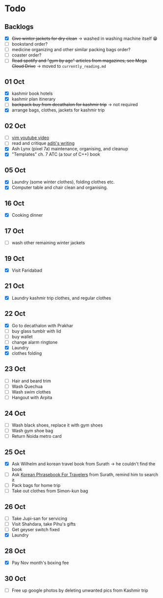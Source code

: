 # Todo

## Backlogs

- [x] ~~Give winter jackets for dry clean~~ -> washed in washing machine itself 😁
- [ ] bookstand order?
- [ ] medicine organizing and other similar packing bags order?
- [ ] coaster order?
- [ ] ~~Read spotify and "gym by age" articles from magazines, see Mega Cloud Drive~~ -> moved to `currently_reading.md`

## 01 Oct

- [x] kashmir book hotels
- [x] kashmir plan itinerary
- [ ] ~~backpack buy from decathalon for kashmir trip~~ -> not required
- [x] arrange bags, clothes, jackets for kashmir trip

## 02 Oct

- [ ] [vim youtube video](https://www.youtube.com/watch?v=RZ4p-saaQkc)
- [ ] read and critique [aditi's writing](https://aditiutreja.substack.com/p/life-moves-at-the-speed-of-light)
- [x] Ash Lynx (pixel 7a) maintenance, organising, and cleanup
- [x] "Templates" ch. 7 ATC (a tour of C++) book

## 05 Oct

- [x] Laundry (some winter clothes), folding clothes etc.
- [x] Computer table and chair clean and organising. 

## 16 Oct

- [x] Cooking dinner

## 17 Oct

- [ ] wash other remaining winter jackets

## 19 Oct

- [x] Visit Faridabad

## 21 Oct

- [x] Laundry kashmir trip clothes, and regular clothes

## 22 Oct

- [x] Go to decathalon with Prakhar
- [ ] buy glass tumblr with lid
- [ ] buy wallet
- [ ] change alarm ringtone
- [x] Laundry
- [x] clothes folding

## 23 Oct

- [ ] Hair and beard trim
- [ ] Wash Quechua
- [ ] Wash swim clothes
- [ ] Hangout with Arpita

## 24 Oct

- [ ] Wash black shoes, replace it with gym shoes
- [ ] Wash gym shoe bag
- [ ] Return Noida metro card

## 25 Oct

- [x] Ask Wilhelm and korean travel book from Surath -> he couldn't find the book
- [ ] Ask [Korean Phrasebook For Travelers](https://talktomeinkorean.com/product/tv1/) from Surath, remind him to search it
- [ ] Pack bags for home trip
- [ ] Take out clothes from Simon-kun bag

## 26 Oct

- [ ] Take Jupi-san for servicing
- [ ] Visit Shahdara, take Pihu's gifts
- [ ] Get geyser switch fixed
- [x] Laundry

## 28 Oct

- [x] Pay Nov month's boxing fee

## 30 Oct

- [ ] Free up google photos by deleting unwanted pics from Kashmir trip
